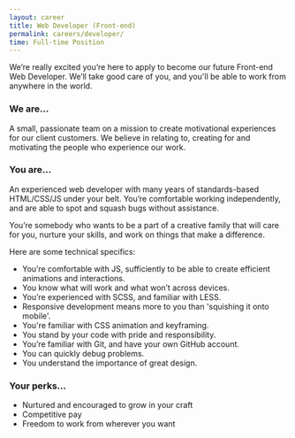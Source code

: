 ```yaml
---
layout: career
title: Web Developer (Front-end)
permalink: careers/developer/
time: Full-time Position
---
```

We’re really excited you’re here to apply to become our future Front-end Web Developer. We’ll take good care of you, and you'll be able to work from anywhere in the world.

### We are…

A small, passionate team on a mission to create motivational experiences for our client customers. We believe in relating to, creating for and motivating the people who experience our work.

### You are…

An experienced web developer with many years of standards-based HTML/CSS/JS under your belt. You’re comfortable working independently, and are able to spot and squash bugs without assistance.

You’re somebody who wants to be a part of a creative family that will care for you, nurture your skills, and work on things that make a difference.

Here are some technical specifics:

* You’re comfortable with JS, sufficiently to be able to create efficient animations and interactions.
* You know what will work and what won’t across devices.
* You’re experienced with SCSS, and familiar with LESS.
* Responsive development means more to you than 'squishing it onto mobile'.
* You're familiar with CSS animation and keyframing.
* You stand by your code with pride and responsibility.
* You’re familiar with Git, and have your own GitHub account.
* You can quickly debug problems.
* You understand the importance of great design.

### Your perks…

* Nurtured and encouraged to grow in your craft
* Competitive pay
* Freedom to work from wherever you want
